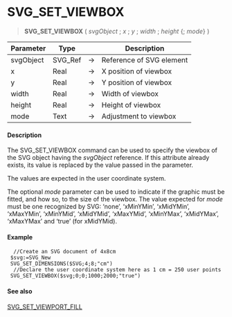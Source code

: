 # SVG_SET_VIEWBOX

>**SVG_SET_VIEWBOX** ( *svgObject* ; *x* ; *y* ; *width* ; *height* {; *mode*} )

| Parameter | Type |  | Description |
| --- | --- | --- | --- |
| svgObject | SVG_Ref | &#8594; | Reference of SVG element |
| x | Real | &#8594; | X position of viewbox |
| y | Real | &#8594; | Y position of viewbox |
| width | Real | &#8594; | Width of viewbox |
| height | Real | &#8594; | Height of viewbox |
| mode | Text | &#8594; | Adjustment to viewbox |



#### Description 

The SVG\_SET\_VIEWBOX command can be used to specify the viewbox of the SVG object having the *svgObject* reference. If this attribute already exists, its value is replaced by the value passed in the parameter.

The values are expected in the user coordinate system.

The optional *mode* parameter can be used to indicate if the graphic must be fitted, and how so, to the size of the viewbox. The value expected for *mode* must be one recognized by SVG: ‘none’, ‘xMinYMin’, ‘xMidYMin’, ‘xMaxYMin’, ‘xMinYMid’, ‘xMidYMid’, ‘xMaxYMid’, ‘xMinYMax’, ‘xMidYMax’, ‘xMaxYMax’ and ‘true’ (for xMidYMid).

#### Example 

```4d
  //Create an SVG document of 4x8cm
 $svg:=SVG_New
 SVG_SET_DIMENSIONS($SVG;4;8;"cm")
  //Declare the user coordinate system here as 1 cm = 250 user points
 SVG_SET_VIEWBOX($svg;0;0;1000;2000;"true")
```

#### See also 

[SVG\_SET\_VIEWPORT\_FILL](SVG_SET_VIEWPORT_FILL.md)  